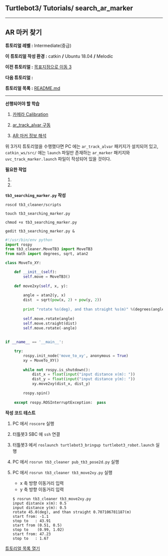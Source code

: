 ## Turtlebot3/ Tutorials/ search_ar_marker



---

## AR 마커 찾기

**튜토리얼 레벨 :**  Intermediate(중급)

**이 튜토리얼 작성 환경 :**  catkin **/** Ubuntu 18.04 **/** Melodic

**이전 튜토리얼 :** [목표지점으로 이동 3](./tb3_9_move2xy.md)

**다음 튜토리얼 :** 

**튜토리얼 목록 :** [README.md](../../../README.md)

------

**선행되어야 할 학습**

1. [카메라 Calibration](../../camera_calibration/how_to_calibrate_monocular_camera.md)

2. [ar_track_alvar 구동](../ar_1_ar_track_alvar.md)
3. [ AR 마커 정보 해석](../ar_2_analysis_marker.md)

위 3가지 튜토리얼을 수행했다면 PC 에는 `ar_track_alvar` 패키지가 설치되어 있고, `catkin_ws/src/` 에는 `launch` 파일만 존재하는 `ar_marker` 패키지와 `uvc_track_marker.launch` 파일이 작성되어 있을 것이다.

**필요한 작업**

1. 
2. 

**`tb3_searching_marker.py` 작성**

```
roscd tb3_cleaner/scripts
```

```
touch tb3_searching_marker.py 
```

```
chmod +x tb3_searching_marker.py
```

```
gedit tb3_searching_marker.py &
```

```python
#!/usr/bin/env python
import rospy
from tb3_cleaner.MoveTB3 import MoveTB3
from math import degrees, sqrt, atan2

class MoveTo_XY:

    def __init__(self):
        self.move = MoveTB3()
    
    def move2xy(self, x, y):
        
        angle = atan2(y, x)
        dist  = sqrt(pow(x, 2) + pow(y, 2))
        
        print "rotate %s(deg), and than straight %s(m)" %(degrees(angle), dist)
        
        self.move.rotate(angle)
        self.move.straight(dist)
        self.move.rotate(-angle)
    
    
if __name__ == '__main__':

    try:
        rospy.init_node('move_to_xy', anonymous = True)        
        xy = MoveTo_XY()
        
        while not rospy.is_shutdown():
            dist_x = float(input("input distance x(m): "))
            dist_y = float(input("input distance y(m): "))
            xy.move2xy(dist_x, dist_y)
            
        rospy.spin()
        
    except rospy.ROSInterruptException:  pass

```



**작성 코드 테스트**

1. PC 에서 `roscore` 실행

2. 터틀봇3 SBC 에 `ssh` 연결

3. 터틀봇3 에서  `roslaunch turtlebot3_bringup turtlebot3_robot.launch` 실행

4. PC 에서 `rosrun tb3_cleaner pub_tb3_pose2d.py` 실행

5. PC 에서 `rosrun tb3_cleaner tb3_move2xy.py` 실행

   - x 축 방향 이동거리 입력
   - y 축 방향 이동거리 입력

   ```
   $ rosrun tb3_cleaner tb3_move2xy.py
   input distance x(m): 0.5
   input distance y(m): 0.5
   rotate 45.0(deg), and than straight 0.707106781187(m)
   start from: -1.1
   stop to   : 43.91
   start from (0.51, 0.5)
   stop to    (0.99, 1.02)
   start from: 47.23
   stop to   : 1.67
   ```

   







[튜토리얼 목록 열기](../../../README.md)

